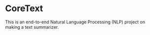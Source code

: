 # CoreText
This is an end-to-end Natural Language Processing (NLP) project on making a text summarizer.
